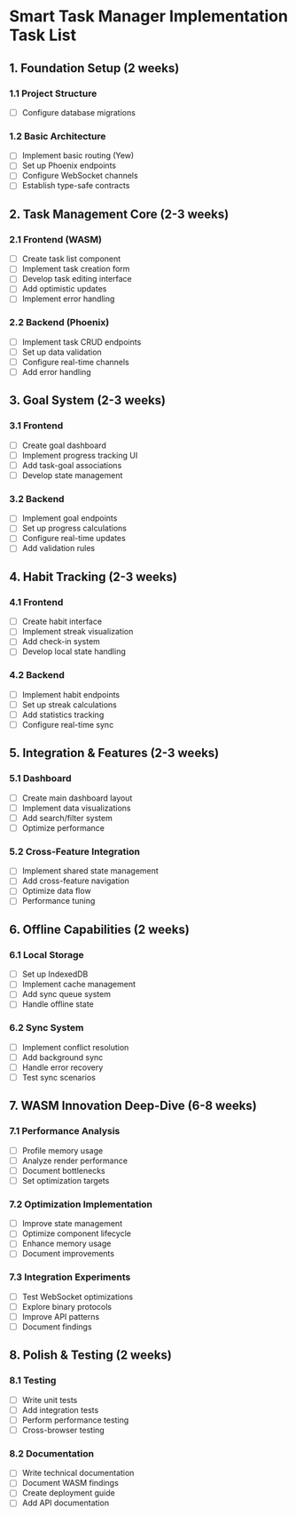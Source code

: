 # Smart Task Manager Implementation Task List

## 1. Foundation Setup (2 weeks)

### 1.1 Project Structure

- [ ] Configure database migrations

### 1.2 Basic Architecture

- [ ] Implement basic routing (Yew)
- [ ] Set up Phoenix endpoints
- [ ] Configure WebSocket channels
- [ ] Establish type-safe contracts

## 2. Task Management Core (2-3 weeks)

### 2.1 Frontend (WASM)

- [ ] Create task list component
- [ ] Implement task creation form
- [ ] Develop task editing interface
- [ ] Add optimistic updates
- [ ] Implement error handling

### 2.2 Backend (Phoenix)

- [ ] Implement task CRUD endpoints
- [ ] Set up data validation
- [ ] Configure real-time channels
- [ ] Add error handling

## 3. Goal System (2-3 weeks)

### 3.1 Frontend

- [ ] Create goal dashboard
- [ ] Implement progress tracking UI
- [ ] Add task-goal associations
- [ ] Develop state management

### 3.2 Backend

- [ ] Implement goal endpoints
- [ ] Set up progress calculations
- [ ] Configure real-time updates
- [ ] Add validation rules

## 4. Habit Tracking (2-3 weeks)

### 4.1 Frontend

- [ ] Create habit interface
- [ ] Implement streak visualization
- [ ] Add check-in system
- [ ] Develop local state handling

### 4.2 Backend

- [ ] Implement habit endpoints
- [ ] Set up streak calculations
- [ ] Add statistics tracking
- [ ] Configure real-time sync

## 5. Integration & Features (2-3 weeks)

### 5.1 Dashboard

- [ ] Create main dashboard layout
- [ ] Implement data visualizations
- [ ] Add search/filter system
- [ ] Optimize performance

### 5.2 Cross-Feature Integration

- [ ] Implement shared state management
- [ ] Add cross-feature navigation
- [ ] Optimize data flow
- [ ] Performance tuning

## 6. Offline Capabilities (2 weeks)

### 6.1 Local Storage

- [ ] Set up IndexedDB
- [ ] Implement cache management
- [ ] Add sync queue system
- [ ] Handle offline state

### 6.2 Sync System

- [ ] Implement conflict resolution
- [ ] Add background sync
- [ ] Handle error recovery
- [ ] Test sync scenarios

## 7. WASM Innovation Deep-Dive (6-8 weeks)

### 7.1 Performance Analysis

- [ ] Profile memory usage
- [ ] Analyze render performance
- [ ] Document bottlenecks
- [ ] Set optimization targets

### 7.2 Optimization Implementation

- [ ] Improve state management
- [ ] Optimize component lifecycle
- [ ] Enhance memory usage
- [ ] Document improvements

### 7.3 Integration Experiments

- [ ] Test WebSocket optimizations
- [ ] Explore binary protocols
- [ ] Improve API patterns
- [ ] Document findings

## 8. Polish & Testing (2 weeks)

### 8.1 Testing

- [ ] Write unit tests
- [ ] Add integration tests
- [ ] Perform performance testing
- [ ] Cross-browser testing

### 8.2 Documentation

- [ ] Write technical documentation
- [ ] Document WASM findings
- [ ] Create deployment guide
- [ ] Add API documentation
